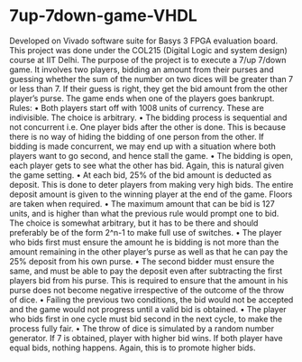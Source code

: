# 7up-7down-game-VHDL
Developed on Vivado software suite for Basys 3 FPGA evaluation board. This project was done under the COL215 (Digital Logic and system design) course at IIT Delhi.
The purpose of the project is to execute a 7/up 7/down game. It involves two players, bidding an amount from their purses and guessing whether the sum of the number on two dices will be greater than 7 or less than 7. If their guess is right, they get the bid amount from the other player’s purse. The game ends when one of the players goes bankrupt.
Rules:
•	Both players start off with 1008 units of currency. These are indivisible. The choice is arbitrary.
•	The bidding process is sequential and not concurrent i.e. One player bids after the other is done. This is because there is no way of hiding the bidding of one person from the other. If bidding is made concurrent, we may end up with a situation where both players want to go second, and hence stall the game.
•	The bidding is open, each player gets to see what the other has bid. Again, this is natural given the game setting.
•	At each bid, 25% of the bid amount is deducted as deposit. This is done to deter players from making very high bids. The entire deposit amount is given to the winning player at the end of the game. Floors are taken when required.
•	The maximum amount that can be bid is 127 units, and is higher than what the previous rule would prompt one to bid. The choice is somewhat arbitrary, but it has to be there and should preferably be of the form 2^n-1 to make full use of switches.
•	The player who bids first must ensure the amount he is bidding is not more than the amount remaining in the other player’s purse as well as that he can pay the 25% deposit from his own purse.
•	The second bidder must ensure the same, and must be able to pay the deposit even after subtracting the first players bid from his purse. This is required to ensure that the amount in his purse does not become negative irrespective of the outcome of the throw of dice.
•	Failing the previous two conditions, the bid would not be accepted and the game would not progress until a valid bid is obtained.
•	The player who bids first in one cycle must bid second in the next cycle, to make the process fully fair.
•	The throw of dice is simulated by a random number generator.
If 7 is obtained, player with higher bid wins. If both player have equal bids, nothing happens. Again, this is to promote higher bids.


